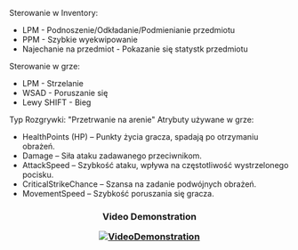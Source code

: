 Sterowanie w Inventory:
- LPM - Podnoszenie/Odkładanie/Podmienianie przedmiotu
- PPM - Szybkie wyekwipowanie
- Najechanie na przedmiot - Pokazanie się statystk przedmiotu

Sterowanie w grze:
- LPM - Strzelanie
- WSAD - Poruszanie się
- Lewy SHIFT - Bieg

Typ Rozgrywki: "Przetrwanie na arenie"
Atrybuty używane w grze:
- HealthPoints (HP) – Punkty życia gracza, spadają po otrzymaniu obrażeń.
- Damage – Siła ataku zadawanego przeciwnikom.
- AttackSpeed – Szybkość ataku, wpływa na częstotliwość wystrzelonego pocisku.
- CriticalStrikeChance – Szansa na zadanie podwójnych obrażeń.
- MovementSpeed – Szybkość poruszania się gracza.

<h3 align="center"> Video Demonstration

[![VideoDemonstration](https://img.youtube.com/vi/v3PNPtiZXIU/0.jpg)](https://youtu.be/v3PNPtiZXIU)

